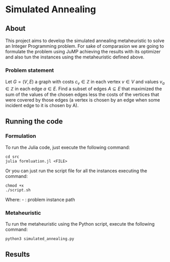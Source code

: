 # Simulated Annealing 

## About
This project aims to develop the simulated annealing metaheuristic to solve an Integer Programming problem. For sake of comparasion we are going to formulate the problem using JuMP achieving the results with its optimizer and also tun the instances using the metaheuristic defined above.

### Problem statement

Let $G = (V, E)$ a graph with costs $c_v \in \mathbb{Z}$ in each vertex $v \in V$ and values $v_a \in \mathbb{Z}$ in each edge $a \in E$. Find a subset of edges $A \subseteq E$ that maximized the sum of the values of the chosen edges less the costs of the vertices that were covered by those edges (a vertex is chosen by an edge when some incident edge to it is chosen by A).

## Running the code

### Formulation
To run the Julia code, just execute the following command:

```
cd src
julia formluation.jl <FILE>
```

Or you can just run the script file for all the instances executing the command:
```
chmod +x
./script.sh
```

Where:
    - <FILE>: problem instance path


### Metaheuristic
Tu run the metaheuristic using the Python script, execute the following command:

```
python3 simulated_annealing.py 
```

## Results